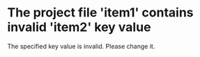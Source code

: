 
# The project file 'item1' contains invalid 'item2' key value

The specified key value is invalid. Please change it.

